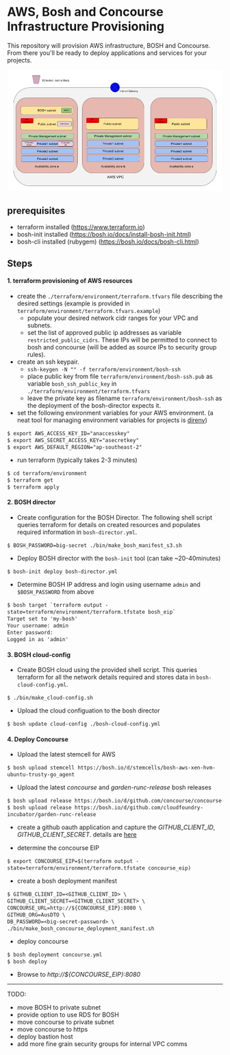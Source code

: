# AWS, Bosh and Concourse Infrastructure Provisioning
This repository will provision AWS infrastructure, BOSH and Concourse.  From there you'll be ready to deploy applications and services for your projects.

![Alt text](/aws-infrastructure-provision.jpg?raw=true "aws environment")
## prerequisites
- terraform installed (https://www.terraform.io)
- bosh-init installed (https://bosh.io/docs/install-bosh-init.html)
- bosh-cli installed (rubygem) (https://bosh.io/docs/bosh-cli.html)


## Steps
#### 1. terraform provisioning of AWS resources
- create the `./terraform/environment/terraform.tfvars` file describing the desired settings (example is provided in `terraform/environment/terraform.tfvars.example`)
  - populate your desired network cidr ranges for your VPC and subnets.
  - set the list of approved public ip addresses as variable `restricted_public_cidrs`.  These IPs will be permitted to connect to bosh and concourse (will be added as source IPs to security group rules).
- create an ssh keypair.
  - `ssh-keygen -N "" -f terraform/environment/bosh-ssh`
  - place public key from file `terraform/environment/bosh-ssh.pub` as variable `bosh_ssh_public_key` in `./terraform/environment/terraform.tfvars`
  - leave the private key as filename `terraform/environment/bosh-ssh` as the deployment of the bosh-director expects it.
- set the following environment variables for your AWS environment. (a neat tool for managing environment variables for projects is [direnv](http://direnv.net/))

```
$ export AWS_ACCESS_KEY_ID="anaccesskey"
$ export AWS_SECRET_ACCESS_KEY="asecretkey"
$ export AWS_DEFAULT_REGION="ap-southeast-2"
```
- run terraform (typically takes 2-3 minutes)

```
$ cd terraform/environment
$ terraform get
$ terraform apply
```

#### 2. BOSH director
- Create configuration for the BOSH Director.  The following shell script queries terraform for details on created resources and populates required information in `bosh-director.yml`.

```
$ BOSH_PASSWORD=big-secret ./bin/make_bosh_manifest_s3.sh
```
- Deploy BOSH director with the `bosh-init` tool (can take ~20-40minutes)

```
$ bosh-init deploy bosh-director.yml
```
- Determine BOSH IP address and login using username `admin` and `$BOSH_PASSWORD` from above

```
$ bosh target `terraform output -state=terraform/environment/terraform.tfstate bosh_eip`
Target set to 'my-bosh'
Your username: admin
Enter password:
Logged in as 'admin'
```

#### 3. BOSH cloud-config
- Create BOSH cloud using the provided shell script.  This queries terraform for all the network details required and stores data in `bosh-cloud-config.yml`.

```
$ ./bin/make_cloud-config.sh
```
- Upload the cloud configuation to the bosh director

```
$ bosh update cloud-config ./bosh-cloud-config.yml
```


#### 4. Deploy Concourse

- Upload the latest stemcell for AWS

```
$ bosh upload stemcell https://bosh.io/d/stemcells/bosh-aws-xen-hvm-ubuntu-trusty-go_agent
```

- Upload the latest *concourse* and *garden-runc-release* bosh releases

```
$ bosh upload release https://bosh.io/d/github.com/concourse/concourse
$ bosh upload release https://bosh.io/d/github.com/cloudfoundry-incubator/garden-runc-release
```

- create a github oauth application and capture the *GITHUB_CLIENT_ID*, *GITHUB_CLIENT_SECRET*.  details are [here](http://concourse.ci/authentication.html)

- determine the concourse EIP

```
$ export CONCOURSE_EIP=$(terraform output -state=terraform/environment/terraform.tfstate concourse_eip)
```
 - create a bosh deployment manifest

```
$ GITHUB_CLIENT_ID=<GITHUB_CLIENT_ID> \
GITHUB_CLIENT_SECRET=<GITHUB_CLIENT_SECRET> \
CONCOURSE_URL=http://${CONCOURSE_EIP}:8080 \
GITHUB_ORG=AusDTO \
DB_PASSWORD=<big-secret-password> \
./bin/make_bosh_concourse_deployment_manifest.sh
```
- deploy concourse

```
$ bosh deployment concourse.yml
$ bosh deploy
```

- Browse to *http://${CONCOURSE_EIP}:8080*

----
TODO:
- move BOSH to private subnet
- provide option to use RDS for BOSH
- move concourse to private subnet
- move concourse to https
- deploy bastion host
- add more fine grain security groups for internal VPC comms
